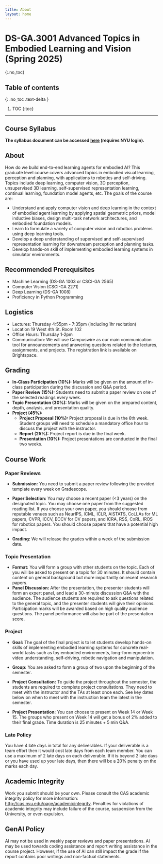 ```yaml
---
title: About
layout: home
---
```


# DS-GA.3001 Advanced Topics in Embodied Learning and Vision (Spring 2025)

{:.no_toc}

## Table of contents
{: .no_toc .text-delta }

1. TOC
{:toc}

---

## Course Syllabus
**The syllabus document can be accessed [here](https://docs.google.com/document/d/1scTi0L_z-Il-VN2OplMIwj4dy8eZuW9IjNax50S4HyU/edit?tab=t.0) (requires NYU login).**

## About

How do we build end-to-end learning agents for embodied AI? This graduate level course covers advanced topics in embodied visual learning, perception and planning, with applications to robotics and self-driving. Topics include deep learning, computer vision, 3D perception, unsupervised 3D learning, self-supervised representation learning, continual learning, foundation model agents, etc. The goals of the course are:
- Understand and apply computer vision and deep learning in the context of embodied agent learning by applying spatial geometric priors, model inductive biases, design multi-task network architectures, and embodied foundation models.
- Learn to formulate a variety of computer vision and robotics problems using deep learning tools.
- Develop a deep understanding of supervised and self-supervised representation learning for downstream perception and planning tasks.
- Develop hands-on skill of implementing embodied learning systems in simulator environments.

## Recommended Prerequisites
- Machine Learning (DS-GA 1003 or CSCI-GA 2565)
- Computer Vision (CSCI-GA 2271)
- Deep Learning (DS-GA 1008)
- Proficiency in Python Programming

## Logistics
- Lectures: Thursday 4:55pm - 7:35pm (including 1hr recitation) 
- Location 19 West 4th St. Room 102
- Office Hours: Thursday 1-2pm
- Communication: We will use Campuswire as our main communication tool for announcements and answering questions related to the lectures, assignments, and projects. The registration link is available on Brightspace.


## Grading
- **In-Class Participation (10%):** Marks will be given on the amount of in-class participation during the discussion and Q&A period.
- **Paper Review (15%):** Students need to submit a paper review on one of the selected readings every week.
- **Topic Presentation (30%):** Marks will be given on the prepared content, depth, analysis, and presentation quality.
- **Project (45%):**
	- **Project Proposal (10%):** Project proposal is due in the 6th week. Student groups will need to schedule a mandatory office hour to discuss the project with the instructor.
	- **Report (25%):** Project report is due in the final week.
	- **Presentation (10%):** Project presentations are conducted in the final two weeks.

## Course Work

### Paper Reviews
- **Submission:** You need to submit a paper review following the provided template every week on Gradescope.

- **Paper Selection:** You may choose a recent paper (<3 years) on the designated topic. You may choose one paper from the suggested reading list. If you choose your own paper, you should choose from reputable venues such as NeurIPS, ICML, ICLR, AISTATS, CoLLAs for ML papers, CVPR, ICCV, ECCV for CV papers, and ICRA, RSS, CoRL, IROS for robotics papers. You should choose papers that have a potential high impact.

- **Grading:** We will release the grades within a week of the submission date.

### Topic Presentation
- **Format:** You will form a group with other students on the topic. Each of you will be asked to present on a topic for 30 minutes. It should contain content on general background but more importantly on recent research papers.
- **Panel Discussion:** After the presentation, the presenter students will form an expert panel, and lead a 30-minute discussion Q&A with the audience. The audience students are required to ask questions related to the general topic, and the presenter students will give their opinions. Participation marks will be awarded based on high quality audience questions. The panel performance will also be part of the presentation score.

### Project
- **Goal:** The goal of the final project is to let students develop hands-on skills of implementing embodied learning systems for concrete real-world tasks such as toy embodied environments, long-form egocentric video understanding, self-driving, robotic navigation and  manipulation.

- **Group:** You are asked to form a group of two upon the beginning of the semester.

- **Project Consultation:** To guide the project throughout the semester, the students are required to complete project consultations. They need to meet with the instructor and the TAs at least once each. See key dates below on when to meet with the instruction team the latest in the semester.

- **Project Presentation:** You can choose to present on Week 14 or Week 15. The groups who present on Week 14 will get a bonus of 2% added to their final grade. Time duration is 25 minutes + 5 min Q&A.

### Late Policy
You have 4 late days in total for any deliverables. If your deliverable is a team effort then it would cost late days from each team member. You can use a maximum of 2 late days on each deliverable. If it is beyond 2 late days or you have used up your late days, then there will be a 20% penalty on the marks each day.

## Academic Integrity
Work you submit should be your own. Please consult the CAS academic integrity policy for more information: http://cas.nyu.edu/page/academicintegrity. Penalties for violations of academic integrity may include failure of the course, suspension from the University, or even expulsion.

## GenAI Policy
AI may not be used in weekly paper reviews and paper presentations. AI may be used towards coding assistance and report writing assistance in the course project. However, if the use of AI can still impact the grade if the report contains poor writings and non-factual statements.
